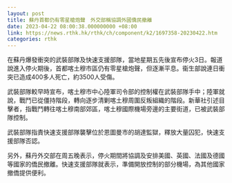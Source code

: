 ```yaml
---
layout: post
title: 蘇丹首都仍有零星槍炮聲　外交部稱協調外國僑民撤離
date: 2023-04-22 08:00:38.000000000 +08:00
link: https://news.rthk.hk/rthk/ch/component/k2/1697358-20230422.htm
categories: rthk
---
```


在蘇丹爆發衝突的武裝部隊及快速支援部隊，當地星期五先後宣布停火3日。報道說進入停火期後，首都喀土穆市區仍有零星槍炮聲，但逐漸平息。衞生部說連日衝突已造成400多人死亡，約3500人受傷。

武裝部隊較早時宣布，喀土穆市中心陸軍司令部的控制權在武裝部隊手中；陸軍就說，戰鬥已從僵持階段，轉向逐步清剿喀土穆周圍反叛組織的階段。新華社引述目擊者，指戰鬥轉往喀土穆南部郊區，喀土穆國際機場旁邊的主要街道，已被武裝部隊控制。

武裝部隊指責快速支援部隊襲擊位於恩圖曼市的胡達監獄，釋放大量囚犯，快速支援部隊否認。

另外，蘇丹外交部在周五晚表示，停火期間將協調及安排美國、英國、法國及德國等國家的僑民撤離。快速支援部隊就表示，準備開放控制的部分機場，為其他國家撤僑提供便利。
